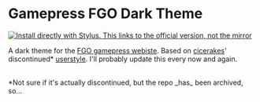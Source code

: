 # Gamepress FGO Dark Theme

[![Install directly with Stylus. This links to the official version, not the mirror](https://img.shields.io/badge/Install%20%20with-Stylus-00adad.svg?style=for-the-badge&logo=stylus)](https://github.com/ZykeDev/gamepress-darktheme/raw/main/FGOGamepressDark.user.css)

A dark theme for the [FGO gamepress webiste](https://gamepress.gg/grandorder/). Based on [cicerakes](https://github.com/cicerakes)' discontinued* [userstyle](https://github.com/cicerakes/DarkNight-GamePress/). 
I'll probably update this every now and again.

<br>
*Not sure if it's actually discontinued, but the repo _has_ been archived, so...
